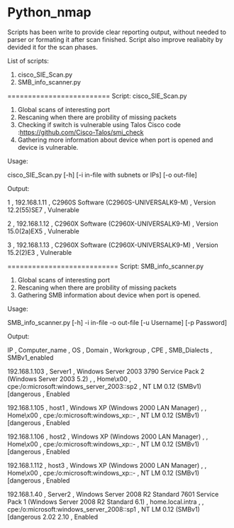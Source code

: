 # Python_nmap
Scripts has been  write to provide clear reporting output, without needed to parser or formating it after scan finished. Script also improve realiabity by devided it for the scan phases.

List of scripts:
1. cisco_SIE_Scan.py
2. SMB_info_scanner.py

=========================
Script: cisco_SIE_Scan.py


1. Global scans of interesting port
2. Rescaning when there are probility of missing packets
3. Checking if switch is vulnerable using Talos Cisco code :https://github.com/Cisco-Talos/smi_check
4. Gathering more information about device when port is opened and device is vulnerable.


Usage:

 cisco_SIE_Scan.py [-h] [-i in-file with subnets or IPs] [-o out-file]

Output:

1 , 192.168.1.11 , C2960S Software (C2960S-UNIVERSALK9-M) , Version 12.2(55)SE7 , Vulnerable

2 , 192.168.1.12 , C2960X Software (C2960X-UNIVERSALK9-M) , Version 15.0(2a)EX5 , Vulnerable

3 , 192.168.1.13 , C2960X Software (C2960X-UNIVERSALK9-M) , Version 15.2(2)E3 , Vulnerable




===========================
Script: SMB_info_scanner.py

1. Global scans of interesting port
2. Rescaning when there are probility of missing packets
3. Gathering SMB information about device when port is opened.

Usage:

SMB_info_scanner.py [-h] -i in-file -o out-file [-u Username] [-p Password]

Output:

IP , Computer_name , OS , Domain , Workgroup , CPE , SMB_Dialects , SMBv1_enabled

192.168.1.103 , Server1 , Windows Server 2003 3790 Service Pack 2 (Windows Server 2003 5.2) ,  , Home\\x00 , cpe:/o:microsoft:windows_server_2003::sp2 ,      NT LM 0.12 (SMBv1) [dangerous , Enabled

192.168.1.105 , host1 , Windows XP (Windows 2000 LAN Manager) ,  , Home\\x00 , cpe:/o:microsoft:windows_xp::- ,      NT LM 0.12 (SMBv1) [dangerous , Enabled

192.168.1.106 , host2 , Windows XP (Windows 2000 LAN Manager) ,  , Home\\x00 , cpe:/o:microsoft:windows_xp::- ,      NT LM 0.12 (SMBv1) [dangerous , Enabled

192.168.1.112 , host3 , Windows XP (Windows 2000 LAN Manager) ,  , Home\\x00 , cpe:/o:microsoft:windows_xp::- ,      NT LM 0.12 (SMBv1) [dangerous , Enabled

192.168.1.40 , Server2 , Windows Server 2008 R2 Standard 7601 Service Pack 1 (Windows Server 2008 R2 Standard 6.1) , home.local.intra ,  , cpe:/o:microsoft:windows_server_2008::sp1 ,      NT LM 0.12 (SMBv1) [dangerous    2.02    2.10 , Enabled


